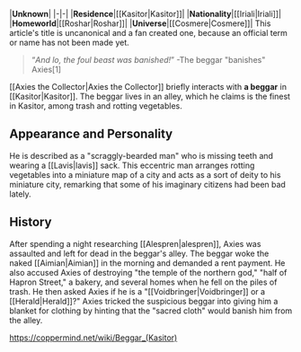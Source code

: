 |**Unknown**|
|-|-|
|**Residence**|[[Kasitor\|Kasitor]]|
|**Nationality**|[[Iriali\|Iriali]]|
|**Homeworld**|[[Roshar\|Roshar]]|
|**Universe**|[[Cosmere\|Cosmere]]|
This article's title is uncanonical and a fan created one, because an official term or name has not been made yet.
>“*And lo, the foul beast was banished!*”
\-The beggar "banishes" Axies[1]

[[Axies the Collector\|Axies the Collector]] briefly interacts with **a beggar** in [[Kasitor\|Kasitor]]. The beggar lives in an alley, which he claims is the finest in Kasitor, among trash and rotting vegetables.

## Appearance and Personality
He is described as a "scraggly-bearded man" who is missing teeth and wearing a [[Lavis\|lavis]] sack. This eccentric man arranges rotting vegetables into a miniature map of a city and acts as a sort of deity to his miniature city, remarking that some of his imaginary citizens had been bad lately.

## History
After spending a night researching [[Alespren\|alespren]], Axies was assaulted and left for dead in the beggar's alley. The beggar woke the naked [[Aimian\|Aimian]] in the morning and demanded a rent payment. He also accused Axies of destroying "the temple of the northern god," "half of Hapron Street," a bakery, and several homes when he fell on the piles of trash. He then asked Axies if he is a "[[Voidbringer\|Voidbringer]] or a [[Herald\|Herald]]?" Axies tricked the suspicious beggar into giving him a blanket for clothing by hinting that the "sacred cloth" would banish him from the alley.



https://coppermind.net/wiki/Beggar_(Kasitor)